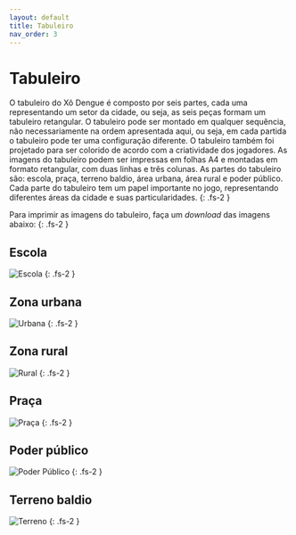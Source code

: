 ```yaml
---
layout: default
title: Tabuleiro
nav_order: 3
---
```


# Tabuleiro

O tabuleiro do Xô Dengue é composto por seis partes, cada uma representando um
setor da cidade, ou seja, as seis peças formam um tabuleiro retangular. O
tabuleiro pode ser montado em qualquer sequência, não necessariamente na ordem
apresentada aqui, ou seja, em cada partida o tabuleiro pode ter uma configuração
diferente. O tabuleiro também foi projetado para ser colorido de acordo com a
criatividade dos jogadores. As imagens do tabuleiro podem ser impressas em
folhas A4 e montadas em formato retangular, com duas linhas e três colunas.
As partes do tabuleiro são: escola, praça, terreno baldio, área urbana, área
rural e poder público. Cada parte do tabuleiro tem um papel importante no jogo,
representando diferentes áreas da cidade e suas particularidades.
{: .fs-2 }

Para imprimir as imagens do tabuleiro, faça um _download_ das imagens abaixo:
{: .fs-2 }

## Escola

![Escola](/imgs/escola.png)
{: .fs-2 }

## Zona urbana

![Urbana](/imgs/urbana.png)
{: .fs-2 }

## Zona rural

![Rural](/imgs/rural.png)
{: .fs-2 }

## Praça

![Praça](/imgs/praca.png)
{: .fs-2 }

## Poder público

![Poder Público](/imgs/publico.png)
{: .fs-2 }

## Terreno baldio

![Terreno](/imgs/terreno.png)
{: .fs-2 }
